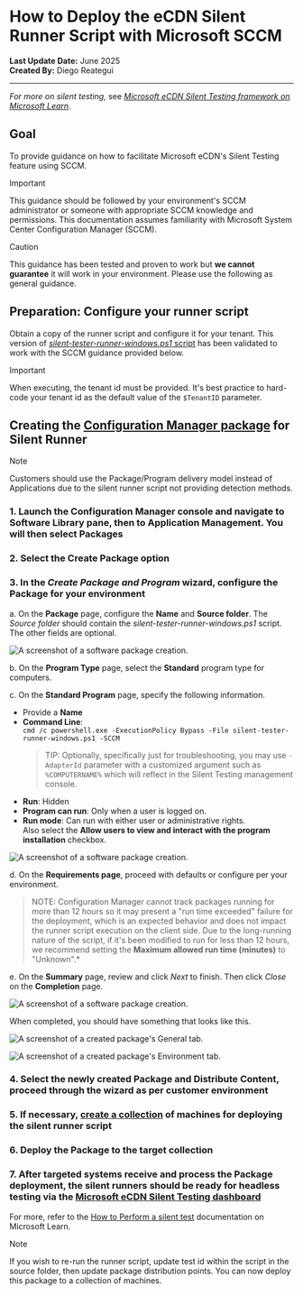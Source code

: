 # How to Deploy the eCDN Silent Runner Script with Microsoft SCCM

__Last Update Date:__ June 2025  
__Created By:__ Diego Reategui  

***

*For more on silent testing,* see [*Microsoft eCDN Silent Testing framework on Microsoft Learn*](https://learn.microsoft.com/ecdn/technical-documentation/silent-testing-framework#appendix-b-integrating-runners-using-headless-browser).

## Goal

To provide guidance on how to facilitate Microsoft eCDN's Silent Testing feature using SCCM.

> [!IMPORTANT]
> This guidance should be followed by your environment's SCCM administrator or someone with appropriate SCCM knowledge and permissions. This documentation assumes familiarity with Microsoft System Center Configuration Manager (SCCM).

> [!CAUTION]
> This guidance has been tested and proven to work but __we cannot guarantee__ it will work in your environment. Please use the following as general guidance.

## Preparation: Configure your runner script

Obtain a copy of the runner script and configure it for your tenant. This version of [*silent-tester-runner-windows.ps1* script](./silent-tester-runner-windows.ps1) has been validated to work with the SCCM guidance provided below.

> [!IMPORTANT]
> When executing, the tenant id must be provided.  It's best practice to hard-code your tenant id as the default value of the `$TenantID` parameter.

## Creating the [Configuration Manager package](https://learn.microsoft.com/mem/configmgr/apps/deploy-use/packages-and-programs) for Silent Runner

> [!NOTE]
> Customers should use the Package/Program delivery model instead of Applications due to the silent runner script not providing detection methods.

### 1. Launch the Configuration Manager console and navigate to __Software Library__ pane, then to __Application Management__. You will then select __Packages__

### 2. Select the __Create Package__ option

### 3. In the *Create Package and Program* wizard, configure the Package for your environment

a.  On the __Package__ page, configure the __Name__ and __Source folder__. The *Source folder* should contain the *silent-tester-runner-windows.ps1* script. The other fields are optional.

![A screenshot of a software package creation.](/media/sccm-package_wizard_-_1_start.png)

b.  On the __Program Type__ page, select the __Standard__ program type for computers.

c.  On the __Standard Program__ page, specify the following information.

- Provide a __Name__
- __Command Line__:\
    `cmd /c powershell.exe -ExecutionPolicy Bypass -File silent-tester-runner-windows.ps1 -SCCM`
    > TIP: Optionally, specifically just for troubleshooting, you may use `-AdapterId` parameter with a customized argument such as `%COMPUTERNAME%` which will reflect in the Silent Testing management console.
- __Run__: Hidden
- __Program can run__: Only when a user is logged on.
- __Run mode__: Can run with either user or administrative rights.\
       Also select the __Allow users to view and interact with the program installation__ checkbox.

![A screenshot of a software package creation.](/media/sccm-package_wizard_-_2_standard_program.png)

d.  On the __Requirements page__, proceed with defaults or configure per your environment.

> NOTE: Configuration Manager cannot track packages running for more than 12 hours so it may present a "run time exceeded" failure for the deployment, which is an expected behavior and does not impact the runner script execution on the client side. Due to the long-running nature of the script, if it's been modified to run for less than 12 hours, we recommend setting the __Maximum allowed run time (minutes)__ to "Unknown".*

e.  On the __Summary__ page, review and click *Next* to finish. Then click *Close* on the __Completion__ page.

![A screenshot of a software package creation.](/media/sccm-package_wizard_-_3_summary.png)

When completed, you should have something that looks like this.

![A screenshot of a created package's General tab.](/media/sccm-completed_package_general.png)

![A screenshot of a created package's Environment tab.](/media/sccm-completed_package_environment.png)

### 4. Select the newly created Package and Distribute Content, proceed through the wizard as per customer environment

### 5. If necessary, [create a collection](https://learn.microsoft.com/mem/configmgr/core/clients/manage/collections/create-collections) of machines for deploying the silent runner script

### 6. Deploy the Package to the target collection

### 7. After targeted systems receive and process the Package deployment, the silent runners should be ready for headless testing via the [Microsoft eCDN Silent Testing dashboard](https://aka.ms/ecdn/admin/silent-tester)

For more, refer to the [How to Perform a silent test](https://learn.microsoft.com/ecdn/how-to/perform-silent-test) documentation on Microsoft Learn.

> [!NOTE]
> If you wish to re-run the runner script, update test id within the script in the source folder, then update package distribution points. You can now deploy this package to a collection of machines.
